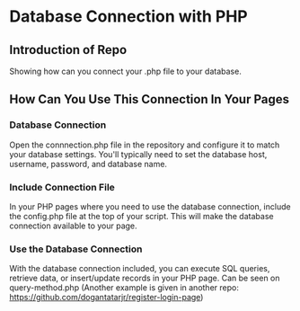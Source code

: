 # Database Connection with PHP

## Introduction of Repo 

Showing how can you connect your .php file to your database.

## How Can You Use This Connection In Your Pages

### Database Connection

Open the connnection.php file in the repository and configure it to match your database settings. You'll typically need to set the database host, username, password, and database name.

### Include Connection File

In your PHP pages where you need to use the database connection, include the config.php file at the top of your script. This will make the database connection available to your page.

### Use the Database Connection 

With the database connection included, you can execute SQL queries, retrieve data, or insert/update records in your PHP page. Can be seen on query-method.php (Another example is given in another repo: https://github.com/dogantatarjr/register-login-page)
